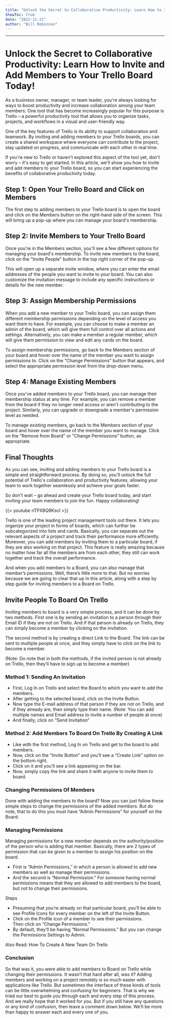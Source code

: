 ```yaml
---
title: "Unlock the Secret to Collaborative Productivity: Learn How to Invite and Add Members to Your Trello Board Today!"
ShowToc: true 
date: "2022-11-21"
author: "Bill Robinson"
---
```

*****
# Unlock the Secret to Collaborative Productivity: Learn How to Invite and Add Members to Your Trello Board Today!

As a business owner, manager, or team leader, you're always looking for ways to boost productivity and increase collaboration among your team members. One tool that has become increasingly popular for this purpose is Trello – a powerful productivity tool that allows you to organize tasks, projects, and workflows in a visual and user-friendly way.

One of the key features of Trello is its ability to support collaboration and teamwork. By inviting and adding members to your Trello boards, you can create a shared workspace where everyone can contribute to the project, stay updated on progress, and communicate with each other in real time.

If you're new to Trello or haven't explored this aspect of the tool yet, don't worry – it's easy to get started. In this article, we'll show you how to invite and add members to your Trello board, so you can start experiencing the benefits of collaborative productivity today.

## Step 1: Open Your Trello Board and Click on Members

The first step to adding members to your Trello board is to open the board and click on the Members button on the right-hand side of the screen. This will bring up a pop-up where you can manage your board's membership.

## Step 2: Invite Members to Your Trello Board

Once you're in the Members section, you'll see a few different options for managing your board's membership. To invite new members to the board, click on the "Invite People" button in the top right corner of the pop-up.

This will open up a separate invite window, where you can enter the email addresses of the people you want to invite to your board. You can also customize the invitation message to include any specific instructions or details for the new member.

## Step 3: Assign Membership Permissions

When you add a new member to your Trello board, you can assign them different membership permissions depending on the level of access you want them to have. For example, you can choose to make a member an admin of the board, which will give them full control over all actions and settings. Alternatively, you can make a member a regular member, which will give them permission to view and edit any cards on the board.

To assign membership permissions, go back to the Members section of your board and hover over the name of the member you want to assign permissions to. Click on the "Change Permissions" button that appears, and select the appropriate permission level from the drop-down menu.

## Step 4: Manage Existing Members

Once you've added members to your Trello board, you can manage their membership status at any time. For example, you can remove a member from the board if they no longer need access or aren't contributing to the project. Similarly, you can upgrade or downgrade a member's permission level as needed.

To manage existing members, go back to the Members section of your board and hover over the name of the member you want to manage. Click on the "Remove from Board" or "Change Permissions" button, as appropriate.

## Final Thoughts

As you can see, inviting and adding members to your Trello board is a simple and straightforward process. By doing so, you'll unlock the full potential of Trello's collaboration and productivity features, allowing your team to work together seamlessly and achieve your goals faster.

So don't wait – go ahead and create your Trello board today, and start inviting your team members to join the fun. Happy collaborating!

{{< youtube nTPX8Q9KscI >}} 



Trello is one of the leading project management tools out there. It lets you organize your project in forms of boards, which can further be subcategorized into lists and cards. Basically, you can separate out the relevant aspects of a project and track their performance more efficiently. Moreover, you can add members by inviting them to a particular board, if they are also working on that project. This feature is really amazing because no matter how far all the members are from each other, they still can work together and track the overall performance.
 
And when you add members to a Board, you can also manage that member’s permissions. Well, there’s little more to that. But no worries because we are going to clear that up in this article, along with a step by step guide for inviting members to a Board on Trello.
 
## Invite People To Board On Trello
 
Inviting members to board is a very simple process, and it can be done by two methods. First one is by sending an invitation to a person through their Email ID if they are not on Trello. And if that person is already on Trello, they can simply become a member by clicking on the invitation.
 
The second method is by creating a direct Link to the Board. The link can be sent to multiple people at once, and they simply have to click on the link to become a member.
 
(Note: Do note that in both the methods, if the invited person is not already on Trello, then they’ll have to sign up to become a member)
 
### Method 1: Sending An Invitation
 
- First, Log In on Trello and select the Board to which you want to add the members.
 - After getting to the selected board, click on the Invite Button.
 - Now type the E-mail address of that person if they are not on Trello, and if they already are, then simply type their name. (Note: You can add multiple names and Email address to invite a number of people at once)
 - And finally, click on “Send Invitation”

 
### Method 2: Add Members To Board On Trello By Creating A Link
 
- Like with the first method, Log In on Trello and get to the board to add members.
 - Now, click on the “Invite Button” and you’ll see a “Create Link” option on the bottom right.
 - Click on it and you’ll see a link appearing on the bar.
 - Now, simply copy the link and share it with anyone to invite them to board.

 
### Changing Permissions Of Members
 
Done with adding the members to the board? Now you can just follow these simple steps to change the permissions of the added members. But do note, that to do this you must have “Admin Permissions” for yourself on the Board.
 
### Managing Permissions
 
Managing permissions for a new member depends on the authority/position of the person who is adding that member. Basically, there are 2 types of permission that can be given to a member to assign his position on the board.
 
- First is “Admin Permissions,” in which a person is allowed to add new members as well as manage their permissions.
 - And the second is “Normal Permission.” For someone having normal permissions means that they are allowed to add members to the board, but not to change their permissions.

 
Steps
 
- Presuming that you’re already on that particular board, you’ll be able to see Profile Icons for every member on the left of the Invite Button.
 - Click on the Profile icon of a member to see their permissions. Then click on “Change Permissions.”
 - By default, they’ll be having “Normal Permissions.” But you can change the Permissions Settings to Admin.

 
Also Read: How To Create A New Team On Trello
 
### Conclusion
 
So that was it, you were able to add members to Board on Trello while changing their permissions. It wasn’t that hard after all, was it? Adding members and working on a project remotely is so much easier with applications like Trello. But sometimes the interface of these kinds of tools can be little overwhelming and confusing for beginners. That is why we tried our best to guide you through each and every step of this process. And we really hope that it worked for you. But if you still have any questions or any kind of confusion, then leave a comment down below. We’ll be more than happy to answer each and every one of you.




